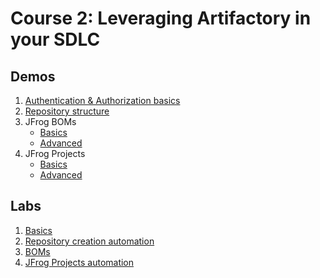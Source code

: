# Course 2: Leveraging Artifactory in your SDLC

## Demos

1. [Authentication & Authorization basics](../demos/advanced-access-authorization/README.md)
2. [Repository structure](../demos/advanced-repositories/README.md)
3. JFrog BOMs
    + [Basics](../demos/basics-bom/README.md)
    + [Advanced](../demos/advanced-bom/README.md)
4. JFrog Projects
    + [Basics](../demos/basics-projects/README.md)
    + [Advanced](../demos/advanced-projects/README.md)

## Labs

1. [Basics](lab-1/README.md)
2. [Repository creation automation](lab-2/README.md)
3. [BOMs](lab-3/README.md)
4. [JFrog Projects automation](lab-4/README.md)
